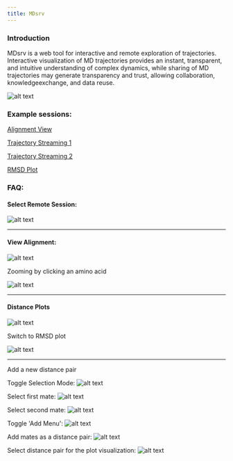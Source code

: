 ```yaml
---
title: MDsrv
---
```

### Introduction

MDsrv is a web tool for interactive and remote exploration of trajectories. Interactive visualization of MD trajectories provides an instant, transparent, and intuitive understanding of  complex dynamics, while sharing of MD trajectories may generate transparency and trust, allowing collaboration, knowledgeexchange, and data reuse.

![alt text](overview.png "Title")


### Example sessions:

<a href="https://proteininformatics.informatik.uni-leipzig.de/?session-url=https%3A%2F%2Fremote.sca-ds.de%2Fget%2Fsession%2F9f89ab6d-cffe-4c62-bbfb-e04d2d4a1d17" target="_blank">Alignment View</a>

<a href="https://proteininformatics.informatik.uni-leipzig.de/?session-url=https%3A%2F%2Fremote.sca-ds.de%2Fget%2Fsession%2F99f2becc-5a8c-4745-b74b-f40c21985e47" target="_blank">Trajectory Streaming 1</a>

<a href="https://proteininformatics.informatik.uni-leipzig.de/?session-url=https%3A%2F%2Fremote.sca-ds.de%2Fget%2Fsession%2F1dfedfe9-7b14-4447-b42e-3f2006665cef" target="_blank">Trajectory Streaming 2</a>

<a href="https://proteininformatics.informatik.uni-leipzig.de/?session-url=https%3A%2F%2Fremote.sca-ds.de%2Fget%2Fsession%2F1dfedfe9-7b14-4447-b42e-3f2006665cef" target="_blank">RMSD Plot</a>

### FAQ:

#### Select Remote Session:

![alt text](remotesession.png "Select Remote Session")
***

#### View Alignment:

![alt text](alignment1.png "View Alignment")

Zooming by clicking an amino acid

![alt text](alignment2.png "Select an amino acid to zoom")

***

#### Distance Plots

![alt text](distance.png "View Distance Plot")

Switch to RMSD plot

![alt text](rmsd.png "View RMSD Plot")

***

Add a new distance pair

Toggle Selection Mode:
![alt text](toggle.png "Toggle Selection Mode")

Select first mate:
![alt text](select1.png "Select first mate")

Select second mate:
![alt text](select2.png "Select second mate")

Toggle 'Add Menu':
![alt text](add.png "Toggle Add Menu")

Add mates as a distance pair:
![alt text](add-distance.png "Add mates as a distance pair")

Select distance pair for the plot visualization:
![alt text](select-distance.png "Select distance pair for the plot")
